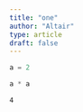 ```yaml
---
title: "one"
author: "Altair"
type: article
draft: false
--- 
```


```python
a = 2
```


```python
a * a
```




    4




```python

```
